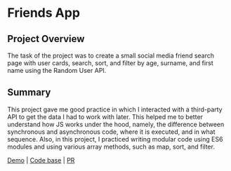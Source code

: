 # Friends App

## Project Overview

The task of the project was to create a small social media friend search page with user cards, search, sort, and filter by age, surname, and first name using the Random User API.

## Summary

This project gave me good practice in which I interacted with a third-party API to get the data I had to work with later. This helped me to better understand how JS works under the hood, namely, the difference between synchronous and asynchronous code, where it is executed, and in what sequence. Also, in this project, I practiced writing modular code using ES6 modules and using various array methods, such as map, sort, and filter. 

[Demo](https://chernetskyi8704.github.io/Friends-App/) |
[Code base](https://github.com/chernetskyi8704/Friends-App) |
[PR](https://github.com/kottans/frontend-2022-homeworks/pull/727)


